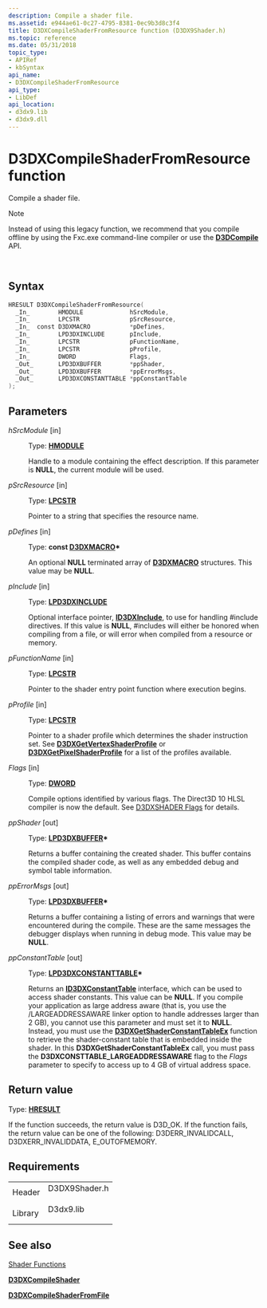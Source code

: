 ```yaml
---
description: Compile a shader file.
ms.assetid: e944ae61-0c27-4795-8381-0ec9b3d8c3f4
title: D3DXCompileShaderFromResource function (D3DX9Shader.h)
ms.topic: reference
ms.date: 05/31/2018
topic_type: 
- APIRef
- kbSyntax
api_name: 
- D3DXCompileShaderFromResource
api_type: 
- LibDef
api_location: 
- d3dx9.lib
- d3dx9.dll
---
```


# D3DXCompileShaderFromResource function

Compile a shader file.

> [!Note]  
> Instead of using this legacy function, we recommend that you compile offline by using the Fxc.exe command-line compiler or use the [**D3DCompile**](/windows/win32/api/d3dcompiler/nf-d3dcompiler-d3dcompile) API.

 

## Syntax


```C++
HRESULT D3DXCompileShaderFromResource(
  _In_        HMODULE             hSrcModule,
  _In_        LPCSTR              pSrcResource,
  _In_  const D3DXMACRO           *pDefines,
  _In_        LPD3DXINCLUDE       pInclude,
  _In_        LPCSTR              pFunctionName,
  _In_        LPCSTR              pProfile,
  _In_        DWORD               Flags,
  _Out_       LPD3DXBUFFER        *ppShader,
  _Out_       LPD3DXBUFFER        *ppErrorMsgs,
  _Out_       LPD3DXCONSTANTTABLE *ppConstantTable
);
```



## Parameters

<dl> <dt>

*hSrcModule* \[in\]
</dt> <dd>

Type: **[**HMODULE**](../winprog/windows-data-types.md)**

Handle to a module containing the effect description. If this parameter is **NULL**, the current module will be used.

</dd> <dt>

*pSrcResource* \[in\]
</dt> <dd>

Type: **[**LPCSTR**](../winprog/windows-data-types.md)**

Pointer to a string that specifies the resource name.

</dd> <dt>

*pDefines* \[in\]
</dt> <dd>

Type: **const [**D3DXMACRO**](d3dxmacro.md)\***

An optional **NULL** terminated array of [**D3DXMACRO**](d3dxmacro.md) structures. This value may be **NULL**.

</dd> <dt>

*pInclude* \[in\]
</dt> <dd>

Type: **[**LPD3DXINCLUDE**](id3dxinclude.md)**

Optional interface pointer, [**ID3DXInclude**](id3dxinclude.md), to use for handling \#include directives. If this value is **NULL**, \#includes will either be honored when compiling from a file, or will error when compiled from a resource or memory.

</dd> <dt>

*pFunctionName* \[in\]
</dt> <dd>

Type: **[**LPCSTR**](../winprog/windows-data-types.md)**

Pointer to the shader entry point function where execution begins.

</dd> <dt>

*pProfile* \[in\]
</dt> <dd>

Type: **[**LPCSTR**](../winprog/windows-data-types.md)**

Pointer to a shader profile which determines the shader instruction set. See [**D3DXGetVertexShaderProfile**](d3dxgetvertexshaderprofile.md) or [**D3DXGetPixelShaderProfile**](d3dxgetpixelshaderprofile.md) for a list of the profiles available.

</dd> <dt>

*Flags* \[in\]
</dt> <dd>

Type: **[**DWORD**](../winprog/windows-data-types.md)**

Compile options identified by various flags. The Direct3D 10 HLSL compiler is now the default. See [D3DXSHADER Flags](d3dxshader-flags.md) for details.

</dd> <dt>

*ppShader* \[out\]
</dt> <dd>

Type: **[**LPD3DXBUFFER**](id3dxbuffer.md)\***

Returns a buffer containing the created shader. This buffer contains the compiled shader code, as well as any embedded debug and symbol table information.

</dd> <dt>

*ppErrorMsgs* \[out\]
</dt> <dd>

Type: **[**LPD3DXBUFFER**](id3dxbuffer.md)\***

Returns a buffer containing a listing of errors and warnings that were encountered during the compile. These are the same messages the debugger displays when running in debug mode. This value may be **NULL**.

</dd> <dt>

*ppConstantTable* \[out\]
</dt> <dd>

Type: **[**LPD3DXCONSTANTTABLE**](id3dxconstanttable.md)\***

Returns an [**ID3DXConstantTable**](id3dxconstanttable.md) interface, which can be used to access shader constants. This value can be **NULL**. If you compile your application as large address aware (that is, you use the /LARGEADDRESSAWARE linker option to handle addresses larger than 2 GB), you cannot use this parameter and must set it to **NULL**. Instead, you must use the [**D3DXGetShaderConstantTableEx**](d3dxgetshaderconstanttableex.md) function to retrieve the shader-constant table that is embedded inside the shader. In this **D3DXGetShaderConstantTableEx** call, you must pass the **D3DXCONSTTABLE\_LARGEADDRESSAWARE** flag to the *Flags* parameter to specify to access up to 4 GB of virtual address space.

</dd> </dl>

## Return value

Type: **[**HRESULT**](https://msdn.microsoft.com/library/Bb401631(v=MSDN.10).aspx)**

If the function succeeds, the return value is D3D\_OK. If the function fails, the return value can be one of the following: D3DERR\_INVALIDCALL, D3DXERR\_INVALIDDATA, E\_OUTOFMEMORY.

## Requirements



|                    |                                                                                          |
|--------------------|------------------------------------------------------------------------------------------|
| Header<br/>  | <dl> <dt>D3DX9Shader.h</dt> </dl> |
| Library<br/> | <dl> <dt>D3dx9.lib</dt> </dl>     |



## See also

<dl> <dt>

[Shader Functions](dx9-graphics-reference-d3dx-functions-shader.md)
</dt> <dt>

[**D3DXCompileShader**](d3dxcompileshader.md)
</dt> <dt>

[**D3DXCompileShaderFromFile**](d3dxcompileshaderfromfile.md)
</dt> </dl>

 

 
